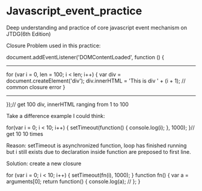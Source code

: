 # Javascript_event_practice
Deep understanding and practice of core javascript event mechanism on JTDG(6th Edition) 

Closure Problem used in this practice:



document.addEventListener('DOMContentLoaded', function () {
  *****
  for (var i = 0, len = 100; i < len; i++) {
    var div = document.createElement('div');
    div.innerHTML = 'This is div ' + (i + 1); // common closure error
  }
  *****
});// get 100 div, innerHTML ranging from 1 to 100

Take a difference example I could think:

for(var i = 0; i < 10; i++) {
    setTimeout(function() {
        console.log(i);
    }, 1000);
}// get 10 10 times

Reason: setTimeout is asynchronized function, loop has finished running but i still exists due to declaration 
inside function are preposed to first line.

Solution: create a new closure

for (var i = 0; i < 10; i++) {
       setTimeout(fn(i), 1000);
   }
   function fn() {
       var a = arguments[0];
       return function() {
           console.log(a); //
       };
   }
   
